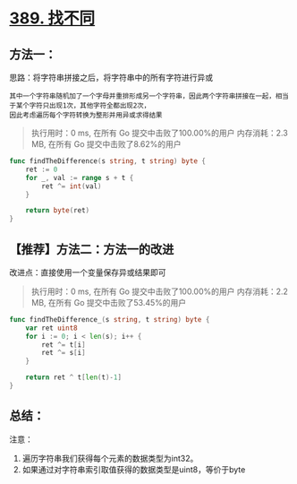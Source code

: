 # [389. 找不同](https://leetcode-cn.com/problems/find-the-difference/)

## 方法一：

思路：将字符串拼接之后，将字符串中的所有字符进行异或

```
其中一个字符串随机加了一个字母并重排形成另一个字符串，因此两个字符串拼接在一起，相当于某个字符只出现1次，其他字符全都出现2次，
因此考虑遍历每个字符转换为整形并用异或求得结果
```


> 执行用时：0 ms, 在所有 Go 提交中击败了100.00%的用户
> 		内存消耗：2.3 MB, 在所有 Go 提交中击败了8.62%的用户


```go
func findTheDifference(s string, t string) byte {
	ret := 0
	for _, val := range s + t {
		ret ^= int(val)
	}

	return byte(ret)
}
```

## 【推荐】方法二：方法一的改进

改进点：直接使用一个变量保存异或结果即可


> 执行用时：0 ms, 在所有 Go 提交中击败了100.00%的用户
> 		内存消耗：2.2 MB, 在所有 Go 提交中击败了53.45%的用户


```go
func findTheDifference_(s string, t string) byte {
	var ret uint8
	for i := 0; i < len(s); i++ {
		ret ^= t[i]
		ret ^= s[i]
	}

	return ret ^ t[len(t)-1]
}
```


## 总结：


注意：
1. 遍历字符串我们获得每个元素的数据类型为int32。
2. 如果通过对字符串索引取值获得的数据类型是uint8，等价于byte

